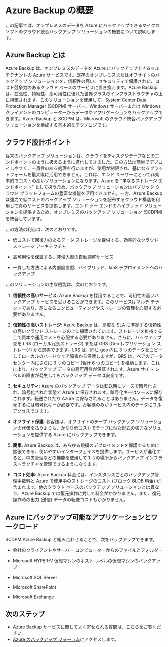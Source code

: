 <properties
	pageTitle="Azure Backup の概要"
	description="この記事では、Azure にデータをバックアップできる Azure Backup サービスの概要について説明します。"
	services="backup"
	documentationCenter=""
	authors="prvijay"
	manager="shreeshd"
	editor="tysonn"/>

<tags
	ms.service="backup"
	ms.workload="storage-backup-recovery"
	ms.tgt_pltfrm="na"
	ms.devlang="na"
	ms.topic="article"
	ms.date="04/08/2015"
	ms.author="prvijay"/>

# Azure Backup の概要
この記事では、オンプレミスのデータを Azure にバックアップできるマイクロソフトのクラウド統合バックアップ ソリューションの概要について説明します。

## Azure Backup とは
Azure Backup は、オンプレミスのデータを Azure にバックアップできるマルチテナントの Azure サービスです。既存のオンプレミスまたはオフサイトのバックアップ ソリューションを、信頼性の高い、セキュリティで保護された、コスト競争力のあるクラウド ベースのサービスに置き換えます。Azure Backup は、拡張性、持続性、高可用性に優れた世界クラスのインフラストラクチャの上に構築されます。このソリューションを使用して、System Center Data Protection Manager (SCDPM) サーバー、Windows サーバーまたは Windows クライアントのコンピューターからデータやアプリケーションをバックアップできます。Azure Backup と SCDPM は、Microsoft のクラウド統合バックアップ ソリューションを構成する基本的なテクノロジです。

## クラウド設計ポイント
従来のバックアップ ソリューションは、クラウドをディスクやテープなどのエンドポイントのように扱えるように進化してきました。この方法は簡単でデプロイしやすく、一貫性のある処理を行いますが、使用が制限され、基になるプラットフォームを最大限に活用できません。これは、エンド ユーザーにとって非効率的でコストの高いソリューションになります。Azure を "単なるストレージ エンドポイント" として扱うため、バックアップ ソリューションはパブリック クラウド プラットフォームの豊富な機能を活用できません。一方、Azure Backup は強力で低コストのバックアップ ソリューションを配布するクラウド構造を利用して真のサービスを提供します。エンド ツー エンドのハイブリッド ソリューションを提供するため、オンプレミスのバックアップ ソリューション (SCDPM) を統合しています。

この方法の利点は、次のとおりです。

+ 低コストで回復力のあるデータ ストレージを提供する、効率的なクラウド ストレージ アーキテクチャ

+ 高可用性を保証する、非侵入型の自動調整サービス

+ 一貫した方法による内部設置型、ハイブリッド、IaaS デプロイメントへのバックアップ

このソリューションの主な機能は、次のとおりです。

1. **信頼性の高いサービス**: Azure Backup を採用することで、可用性の高いバックアップ サービスを受けることができます。このサービスはマルチ テナントであり、基になるコンピューティングやストレージの管理を心配する必要がありません。

2. **信頼性の高いストレージ**: Azure Backup は、高度な SLA に準拠する信頼性の高いクラウド ストレージの上に構築されています。ストレージを維持する上で資本や運用コストを心配する必要がありません。さらに、バックアップ先を LRS (ローカル冗長ストレージ) または GRS (Geo レプリケーション ストレージ) から選択できます。LRS は、同じ geo 内に 3 つのデータをコピーしてローカルのハードウェア障害から保護しますが、GRS は、ペアのデータ センター内にさらに 3 つのコピー (合計 6 つのコピー) を格納します。これにより、バックアップ データの高可用性が保証されます。Azure サイト レベルの障害が発生してもバックアップ データは安全です。

3. **セキュリティ**: Azure のバックアップ データは転送時にソースで暗号化され、暗号化された状態で Azure に保存されます。暗号化キーはソースに保存されます。転送されたり Azure に保存されることはありません。データを復元するには暗号化キーが必要です。お客様のみがサービス内のデータにフル アクセスできます。

4. **オフサイト保護**: お客様は、オフサイトのテープ バックアップ ソリューションの代価を払うよりも、かなり低コストでテープに似た形式の強力なソリューションを提供する Azure にバックアップできます。

5. **簡単**: Azure Backup は、あらゆる規模のデプロイメントを保護するために拡張できる、使いやすいインターフェイスを提供します。サービスが進化すると、中央管理などの機能を使用して 1 つの場所からバックアップ インフラストラクチャを管理できるようになります。

6. **コスト効率**: Azure Backup 料金には、インスタンスごとのバックアップ管理手数料と Azure で使用中のストレージのコスト (ブロック BLOB 料金) が含まれます。他のクラウド ベースのバックアップ ソリューションとは異なり、Azure Backup では復元操作に対して料金がかかりません。また、復元操作時の出力 (送信) データの転送コストもかかりません。


## Azure にバックアップ可能なアプリケーションとワークロード
SCDPM Azure Backup と組み合わせることで、次をバックアップできます。

+ 会社のクライアントやサーバー コンピューターからのファイルとフォルダー

+ Microsoft HYPER-V 仮想マシンのホスト レベルの仮想マシンのバックアップ

+ Microsoft SQL Server

+ Microsoft SharePoint

+ Microsoft Exchange

## 次のステップ
+ Azure Backup サービスに関してよく寄せられる質問は、[こちら](backup-azure-backup-faq.md)をご覧ください。
+ [Azure のバックアップ フォーラム](http://go.microsoft.com/fwlink/p/?LinkId=290933)にアクセスします。

<!---HONumber=GIT-SubDir-->